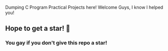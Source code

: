 Dumping C Program Practical Projects here!
Welcome Guys, I know I helped you!
## Hope to get a star! 💫 
### You gay if you don't give this repo a star!